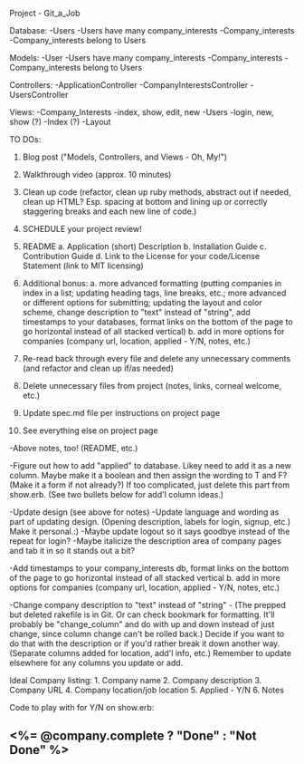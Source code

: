 Project - Git_a_Job 

Database: 
   -Users 
      -Users have many company_interests 
   -Company_interests
      -Company_interests belong to Users
      
Models: 
   -User
      -Users have many company_interests 
   -Company_interests
      -Company_interests belong to Users

Controllers:
   -ApplicationController
   -CompanyInterestsController 
   -UsersController 

Views:
    -Company_Interests
       -index, show, edit, new 
    -Users 
       -login, new, show (?)
    -Index (?)
    -Layout 
    
TO DOs:
  1. Blog post ("Models, Controllers, and Views - Oh, My!")
  2. Walkthrough video (approx. 10 minutes)
  3. Clean up code (refactor, clean up ruby methods, abstract out if needed, clean up HTML? Esp. spacing at bottom and lining up or correctly staggering breaks and each new line of code.)
  4. SCHEDULE your project review!

  6. README
      a. Application (short) Description
      b. Installation Guide
      c. Contribution Guide
      d. Link to the License for your code/License Statement (link to MIT licensing)
  7. Additional bonus:
       a. more advanced formatting (putting companies in index in a list; updating heading tags, line breaks, etc.; more advanced or different options for submitting; updating the layout and color scheme, change description to "text" instead of "string", add timestamps to your databases, format links on the bottom of the page to go horizontal instead of all stacked vertical)
       b. add in more options for companies (company url, location, applied - Y/N, notes, etc.)
  8. Re-read back through every file and delete any unnecessary comments (and refactor and clean up if/as needed)
  9. Delete unnecessary files from project (notes, links, corneal welcome, etc.)
  10. Update spec.md file per instructions on project page 
  11. See everything else on project page
  
  

  -Above notes, too! (README, etc.)
  
  -Figure out how to add "applied" to database. Likey need to add it as a new column. Maybe make it a boolean and then assign the wording to T and F? (Make it a form if not already?) If too complicated, just delete this part from show.erb. (See two bullets below for add'l column ideas.)
  
  -Update design (see above for notes)
      -Update language and wording as part of updating design. (Opening description, labels for login, signup, etc.) Make it personal.:)
      -Maybe update logout so it says goodbye instead of the repeat for login?
      -Maybe italicize the description area of company pages and tab it in so it stands out a bit?
  
  -Add timestamps to your company_interests db, format links on the bottom of the page to go horizontal instead of all stacked vertical
       b. add in more options for companies (company url, location, applied - Y/N, notes, etc.)
       
  -Change company description to "text" instead of "string" - (The prepped but deleted rakefile is in Git. Or can check bookmark for formatting. It'll probably be "change_column" and do with up and down instead of just change, since column change can't be rolled back.) Decide if you want to do that with the description or if you'd rather break it down another way. (Separate columns added for location, add'l info, etc.) Remember to update elsewhere for any columns you update or add.
  
  
  
  
  Ideal Company listing:
     1. Company name
     2. Company description
     3. Company URL
     4. Company location/job location 
     5. Applied - Y/N
     6. Notes
     
     
  Code to play with for Y/N on show.erb: 
  <br>
  <h2><%= @company.complete ? "Done" : "Not Done" %></h2>
     
      
  

 

  
  